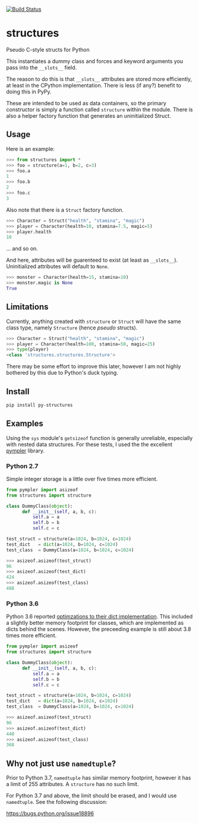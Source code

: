 [![Build Status](https://travis-ci.org/bholten/structures.svg?branch=master)](https://travis-ci.org/bholten/structures)

# structures
Pseudo C-style structs for Python

This instantiates a dummy class and forces and keyword arguments you
pass into the `__slots__` field.

The reason to do this is that `__slots__` attributes are stored more
efficiently, at least in the CPython implementation. There is less (if
any?) benefit to doing this in PyPy.

These are intended to be used as data containers, so the primary
constructor is simply a function called `structure` within the
module. There is also a helper factory function that generates an
uninitialized Struct.

## Usage
Here is an example:

```python
>>> from structures import *
>>> foo = structure(a=1, b=2, c=3)
>>> foo.a
1
>>> foo.b
2
>>> foo.c
3
```

Also note that there is a `Struct` factory function.

```python
>>> Character = Struct("health", "stamina", "magic")
>>> player = Character(health=10, stamina=7.5, magic=5)
>>> player.health
10
```
... and so on.

And here, attributes will be guarenteed to exist (at least as
`__slots__`). Uninitialized attributes will default to `None`.

```python
>>> monster = Character(health=15, stamina=10)
>>> monster.magic is None
True
```

## Limitations
Currently, anything created with `structure` or `Struct` will have the
same class type, namely `Structure` (hence *pseudo* structs).

```python
>>> Character = Struct("health", "stamina", "magic")
>>> player = Character(health=100, stamina=50, magic=25)
>>> type(player)
<class 'structures.structures.Structure'>
```

There may be some effort to improve this later, however I am not
highly bothered by this due to Python's duck typing.

## Install
```bash
pip install py-structures
```

## Examples
Using the `sys` module's `getsizeof` function is generally unreliable,
especially with nested data structures. For these tests, I used the
the excellent [pympler](https://pythonhosted.org/Pympler/) library.

### Python 2.7
Simple integer storage is a little over five times more efficient.

```python
from pympler import asizeof
from structures import structure

class DummyClass(object):
      def __init__(self, a, b, c):
          self.a = a
          self.b = b
          self.c = c

test_struct = structure(a=1024, b=1024, c=1024)
test_dict   = dict(a=1024, b=1024, c=1024)
test_class  = DummyClass(a=1024, b=1024, c=1024)

>>> asizeof.asizeof(test_struct)
96
>>> asizeof.asizeof(test_dict)
424
>>> asizeof.asizeof(test_class)
488
```

### Python 3.6
Python 3.6 reported [optimzations to their dict
implementation](https://docs.python.org/3/whatsnew/3.6.html). This
included a slightly better memory footprint for classes, which are
implemented as dicts behind the scenes. However, the preceeding
example is still about 3.8 times more efficient.

```python
from pympler import asizeof
from structures import structure

class DummyClass(object):
      def __init__(self, a, b, c):
          self.a = a
          self.b = b
          self.c = c

test_struct = structure(a=1024, b=1024, c=1024)
test_dict   = dict(a=1024, b=1024, c=1024)
test_class  = DummyClass(a=1024, b=1024, c=1024)

>>> asizeof.asizeof(test_struct)
96
>>> asizeof.asizeof(test_dict)
440
>>> asizeof.asizeof(test_class)
368
```

## Why not just use `namedtuple`?
Prior to Python 3.7, `namedtuple` has similar memory footprint,
however it has a limit of 255 attributes. A `structure` has no such
limit.

For Python 3.7 and above, the limit should be erased, and I would use
`namedtuple`. See the following discussion:

https://bugs.python.org/issue18896
